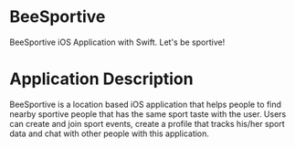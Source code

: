 # BeeSportive
BeeSportive iOS Application with Swift. Let's be sportive!

# Application Description
BeeSportive is a location based iOS application that helps people to find nearby sportive people that has the same sport taste with the user. Users can create and join sport events, create a profile that tracks his/her sport data and chat with other people with this application.
